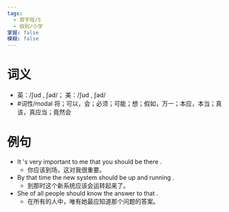 ```yaml
---
tags:
  - 首字母/S
  - 级别/小学
掌握: false
模糊: false
---
```

# 词义
- 英：/ʃʊd , ʃəd/； 美：/ʃʊd , ʃəd/
- #词性/modal  将；可以，会；必须；可能；想；假如，万一；本应，本当；真该，真应当；竟然会
# 例句
- It 's very important to me that you should be there .
	- 你应该到场，这对我很重要。
- By that time the new system should be up and running .
	- 到那时这个新系统应该会运转起来了。
- She of all people should know the answer to that .
	- 在所有的人中，唯有她最应知道那个问题的答案。
